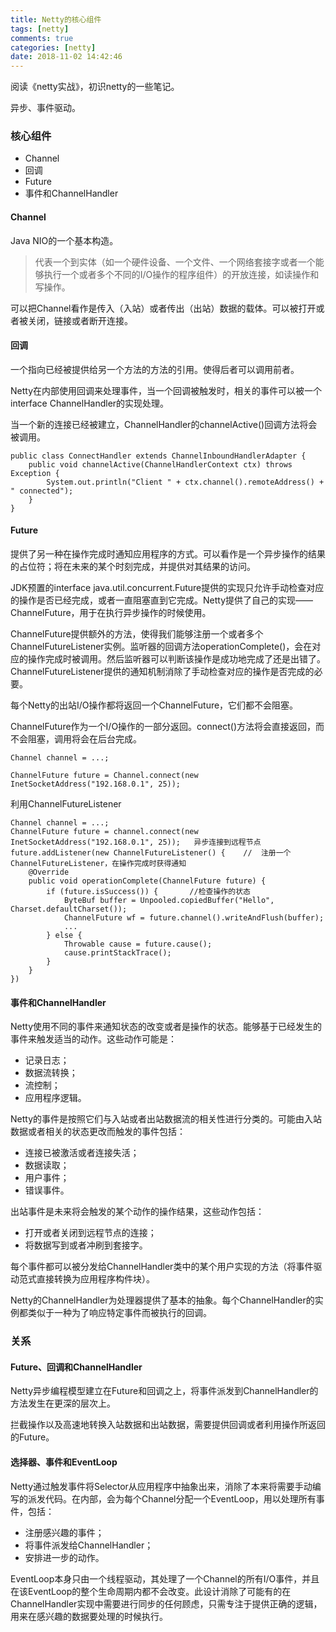 ```yaml
---
title: Netty的核心组件
tags: [netty]
comments: true
categories: [netty]
date: 2018-11-02 14:42:46
---
```

阅读《netty实战》，初识netty的一些笔记。

异步、事件驱动。

### 核心组件
 * Channel
 * 回调
 * Future
 * 事件和ChannelHandler
 
#### Channel
Java NIO的一个基本构造。
>代表一个到实体（如一个硬件设备、一个文件、一个网络套接字或者一个能够执行一个或者多个不同的I/O操作的程序组件）的开放连接，如读操作和写操作。

可以把Channel看作是传入（入站）或者传出（出站）数据的载体。可以被打开或者被关闭，链接或者断开连接。

#### 回调
一个指向已经被提供给另一个方法的方法的引用。使得后者可以调用前者。

Netty在内部使用回调来处理事件，当一个回调被触发时，相关的事件可以被一个interface ChannelHandler的实现处理。

当一个新的连接已经被建立，ChannelHandler的channelActive()回调方法将会被调用。

```
public class ConnectHandler extends ChannelInboundHandlerAdapter {
	public void channelActive(ChannelHandlerContext ctx) throws Exception {
		System.out.println("Client " + ctx.channel().remoteAddress() + " connected");
	}
}
```

#### Future
提供了另一种在操作完成时通知应用程序的方式。可以看作是一个异步操作的结果的占位符；将在未来的某个时刻完成，并提供对其结果的访问。

JDK预置的interface java.util.concurrent.Future提供的实现只允许手动检查对应的操作是否已经完成，或者一直阻塞直到它完成。Netty提供了自己的实现——ChannelFuture，用于在执行异步操作的时候使用。

ChannelFuture提供额外的方法，使得我们能够注册一个或者多个ChannelFutureListener实例。监听器的回调方法operationComplete()，会在对应的操作完成时被调用。然后监听器可以判断该操作是成功地完成了还是出错了。ChannelFutureListener提供的通知机制消除了手动检查对应的操作是否完成的必要。

每个Netty的出站I/O操作都将返回一个ChannelFuture，它们都不会阻塞。

ChannelFuture作为一个I/O操作的一部分返回。connect()方法将会直接返回，而不会阻塞，调用将会在后台完成。

```
Channel channel = ...;

ChannelFuture future = Channel.connect(new InetSocketAddress("192.168.0.1", 25));
```

利用ChannelFutureListener

```
Channel channel = ...;
ChannelFuture future = channel.connect(new InetSocketAddress("192.168.0.1", 25));	异步连接到远程节点
future.addListener(new ChannelFutureListener() {	//	注册一个ChannelFutureListener，在操作完成时获得通知
    @Override
    public void operationComplete(ChannelFuture future) {
        if (future.isSuccess()) {		//检查操作的状态
            ByteBuf buffer = Unpooled.copiedBuffer("Hello", Charset.defaultCharset());
            ChannelFuture wf = future.channel().writeAndFlush(buffer);
            ...
        } else {
            Throwable cause = future.cause();
            cause.printStackTrace();
        }
    }
})
```

#### 事件和ChannelHandler

Netty使用不同的事件来通知状态的改变或者是操作的状态。能够基于已经发生的事件来触发适当的动作。这些动作可能是：
 
 * 记录日志；
 * 数据流转换；
 * 流控制；
 * 应用程序逻辑。
 
 Netty的事件是按照它们与入站或者出站数据流的相关性进行分类的。可能由入站数据或者相关的状态更改而触发的事件包括：
 
 * 连接已被激活或者连接失活；
 * 数据读取；
 * 用户事件；
 * 错误事件。
 
 出站事件是未来将会触发的某个动作的操作结果，这些动作包括：
 
 * 打开或者关闭到远程节点的连接；
 * 将数据写到或者冲刷到套接字。

 每个事件都可以被分发给ChannelHandler类中的某个用户实现的方法（将事件驱动范式直接转换为应用程序构件块）。
 
 Netty的ChannelHandler为处理器提供了基本的抽象。每个ChannelHandler的实例都类似于一种为了响应特定事件而被执行的回调。

### 关系

#### Future、回调和ChannelHandler
Netty异步编程模型建立在Future和回调之上，将事件派发到ChannelHandler的方法发生在更深的层次上。

拦截操作以及高速地转换入站数据和出站数据，需要提供回调或者利用操作所返回的Future。

#### 选择器、事件和EventLoop
Netty通过触发事件将Selector从应用程序中抽象出来，消除了本来将需要手动编写的派发代码。在内部，会为每个Channel分配一个EventLoop，用以处理所有事件，包括：

* 注册感兴趣的事件；
* 将事件派发给ChannelHandler；
* 安排进一步的动作。

EventLoop本身只由一个线程驱动，其处理了一个Channel的所有I/O事件，并且在该EventLoop的整个生命周期内都不会改变。此设计消除了可能有的在ChannelHandler实现中需要进行同步的任何顾虑，只需专注于提供正确的逻辑，用来在感兴趣的数据要处理的时候执行。
